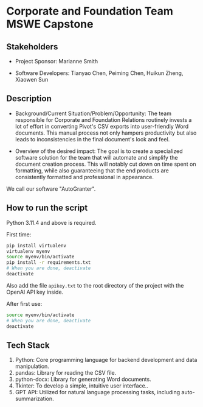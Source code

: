 # Corporate and Foundation Team MSWE Capstone

## Stakeholders

* Project Sponsor: Marianne Smith

* Software Developers: Tianyao Chen, Peiming Chen, Huikun Zheng, Xiaowen Sun

## Description

* Background/Current Situation/Problem/Opportunity: The team responsible for Corporate and Foundation Relations routinely invests a lot of effort in converting Pivot's CSV exports into user-friendly Word documents. This manual process not only hampers productivity but also leads to inconsistencies in the final document's look and feel.

* Overview of the desired impact: The goal is to create a specialized software solution for the team that will automate and simplify the document creation process. This will notably cut down on time spent on formatting, while also guaranteeing that the end products are consistently formatted and professional in appearance.

We call our software "AutoGranter".

## How to run the script

Python 3.11.4 and above is required.

First time:

```sh
pip install virtualenv
virtualenv myenv
source myenv/bin/activate
pip install -r requirements.txt
# When you are done, deactivate
deactivate
```

Also add the file `apikey.txt` to the root directory of the project with the OpenAI API key inside.

After first use:

```sh
source myenv/bin/activate
# When you are done, deactivate
deactivate
```

## Tech Stack

1. Python: Core programming language for backend development and data manipulation.
2. pandas: Library for reading the CSV file.
3. python-docx: Library for generating Word documents.
4. Tkinter: To develop a simple, intuitive user interface..
5. GPT API: Utilized for natural language processing tasks, including auto-summarization.
